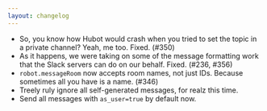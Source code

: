```yaml
---
layout: changelog
---
```

  * So, you know how Hubot would crash when you tried to set the topic in a private channel? Yeah, me too. Fixed. (#350)
  * As it happens, we were taking on some of the message formatting work that the Slack servers can do on our behalf. Fixed. (#236, #356)
  * `robot.messageRoom` now accepts room names, not just IDs. Because sometimes all you have is a name. (#346)
  * Treely ruly ignore all self-generated messages, for realz this time.
  * Send all messages with `as_user=true` by default now.
